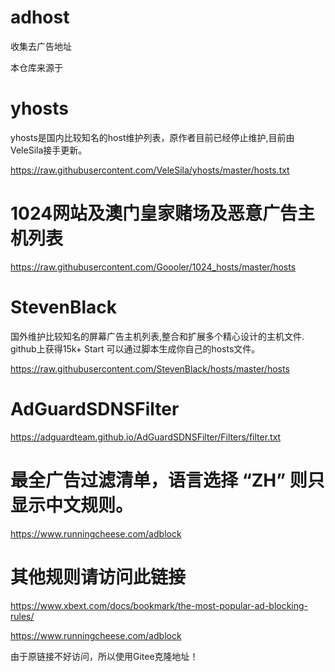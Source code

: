 # adhost
收集去广告地址

本仓库来源于

# yhosts

yhosts是国内比较知名的host维护列表，原作者目前已经停止维护,目前由VeleSila接手更新。

https://raw.githubusercontent.com/VeleSila/yhosts/master/hosts.txt

# 1024网站及澳门皇家赌场及恶意广告主机列表

https://raw.githubusercontent.com/Goooler/1024_hosts/master/hosts

# StevenBlack

国外维护比较知名的屏幕广告主机列表,整合和扩展多个精心设计的主机文件. github上获得15k+ Start 可以通过脚本生成你自己的hosts文件。

https://raw.githubusercontent.com/StevenBlack/hosts/master/hosts

# AdGuardSDNSFilter
https://adguardteam.github.io/AdGuardSDNSFilter/Filters/filter.txt

# 最全广告过滤清单，语言选择 “ZH” 则只显示中文规则。
https://www.runningcheese.com/adblock

# 其他规则请访问此链接
https://www.xbext.com/docs/bookmark/the-most-popular-ad-blocking-rules/

https://www.runningcheese.com/adblock

由于原链接不好访问，所以使用Gitee克隆地址！
